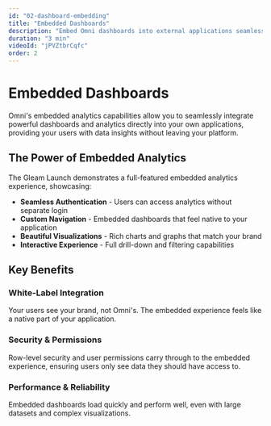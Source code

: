 ```yaml
---
id: "02-dashboard-embedding"
title: "Embedded Dashboards"
description: "Embed Omni dashboards into external applications seamlessly"
duration: "3 min"
videoId: "jPVZtbrCqfc"
order: 2
---
```


# Embedded Dashboards

Omni's embedded analytics capabilities allow you to seamlessly integrate powerful dashboards and analytics directly into your own applications, providing your users with data insights without leaving your platform.

## The Power of Embedded Analytics

The Gleam Launch demonstrates a full-featured embedded analytics experience, showcasing:

- **Seamless Authentication** - Users can access analytics without separate login
- **Custom Navigation** - Embedded dashboards that feel native to your application  
- **Beautiful Visualizations** - Rich charts and graphs that match your brand
- **Interactive Experience** - Full drill-down and filtering capabilities

## Key Benefits

### White-Label Integration
Your users see your brand, not Omni's. The embedded experience feels like a native part of your application.

### Security & Permissions
Row-level security and user permissions carry through to the embedded experience, ensuring users only see data they should have access to.

### Performance & Reliability
Embedded dashboards load quickly and perform well, even with large datasets and complex visualizations. 